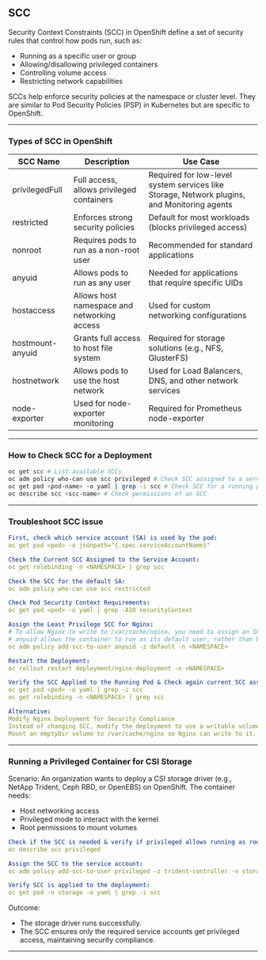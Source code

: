 ## SCC

Security Context Constraints (SCC) in OpenShift define a set of security rules that control how pods run, such as:
- Running as a specific user or group
- Allowing/disallowing privileged containers
- Controlling volume access
- Restricting network capabilities

SCCs help enforce security policies at the namespace or cluster level. They are similar to Pod Security Policies (PSP) in Kubernetes but are specific to OpenShift.

---

### Types of SCC in OpenShift
| SCC Name          | Description                                                                  | Use Case                                                                   |
|-------------------|------------------------------------------------------------------------------|-----------------------------------------------------------------------------|
| privilegedFull    | Full access, allows privileged containers                                  | Required for low-level system services like Storage, Network plugins, and Monitoring agents |
| restricted        | Enforces strong security policies                                          | Default for most workloads (blocks privileged access)                     |
| nonroot           | Requires pods to run as a non-root user                                     | Recommended for standard applications                                      |
| anyuid            | Allows pods to run as any user                                               | Needed for applications that require specific UIDs                         |
| hostaccess        | Allows host namespace and networking access                                  | Used for custom networking configurations                                  |
| hostmount-anyuid  | Grants full access to host file system                                       | Required for storage solutions (e.g., NFS, GlusterFS)                      |
| hostnetwork       | Allows pods to use the host network                                          | Used for Load Balancers, DNS, and other network services                   |
| node-exporter     | Used for node-exporter monitoring                                            | Required for Prometheus node-exporter                                     |

---

### How to Check SCC for a Deployment
```sh
oc get scc # List available SCCs
oc adm policy who-can use scc privileged # Check SCC assigned to a service account
oc get pod <pod-name> -o yaml | grep -i scc # Check SCC for a running pod
oc describe scc <scc-name> # Check permissions of an SCC
```
---
### Troubleshoot SCC issue
```yaml
First, check which service account (SA) is used by the pod:
oc get pod <pod> -o jsonpath="{.spec.serviceAccountName}"

Check the Current SCC Assigned to the Service Account:
oc get rolebinding -n <NAMESPACE> | grep scc

Check the SCC for the default SA:
oc adm policy who-can use scc restricted

Check Pod Security Context Requirements:
oc get pod <pod> -o yaml | grep -A10 securityContext

Assign the Least Privilege SCC for Nginx:
# To allow Nginx to write to /var/cache/nginx, you need to assign an SCC that provides write access while avoiding root privileges
# anyuid allows the container to run as its default user, rather than being forced into an arbitrary UID. Apply it
oc adm policy add-scc-to-user anyuid -z default -n <NAMESPACE>

Restart the Deployment:
oc rollout restart deployment/nginx-deployment -n <NAMESPACE>

Verify the SCC Applied to the Running Pod & Check again current SCC assgined:
oc get pod <pod> -o yaml | grep -i scc
oc get rolebinding -n <NAMESPACE> | grep scc

Alternative:
Modify Nginx Deployment for Security Compliance
Instead of changing SCC, modify the deployment to use a writable volume.
Mount an emptyDir volume to /var/cache/nginx so Nginx can write to it.
```
---

### Running a Privileged Container for CSI Storage

Scenario: An organization wants to deploy a CSI storage driver (e.g., NetApp Trident, Ceph RBD, or OpenEBS) on OpenShift. The container needs:
- Host networking access
- Privileged mode to interact with the kernel
- Root permissions to mount volumes
```yaml
Check if the SCC is needed & verify if privileged allows running as root, mounting host volumes, and using the host network:
oc describe scc privileged

Assign the SCC to the service account:
oc adm policy add-scc-to-user privileged -z trident-controller -n storage

Verify SCC is applied to the deployment:
oc get pod -n storage -o yaml | grep -i scc
```

Outcome:
- The storage driver runs successfully.
- The SCC ensures only the required service accounts get privileged access, maintaining security compliance.

---

